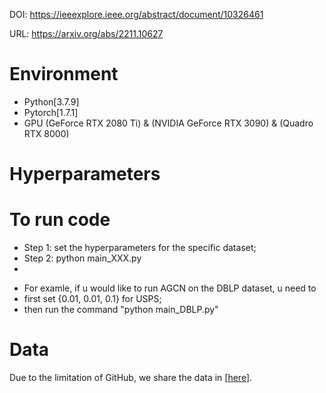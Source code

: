 <!--# reviewing work
 # Graph Augmentation Clustering Network 
+ This work is being reviewed, we will release the code soon. -->

DOI: https://ieeexplore.ieee.org/abstract/document/10326461

URL: https://arxiv.org/abs/2211.10627

<!-- 
We appreciate it if you use this code and cite our paper, which can be cited as follows,
> @inproceedings{peng2021attention, <br>
>   title={Attention-driven Graph Clustering Network}, <br>
>   author={Peng, Zhihao and Liu, Hui and Jia, Yuheng and Hou, Junhui},  <br>
>   booktitle={Proceedings of the 29th ACM International Conference on Multimedia},  <br>
>   pages={935--943}, <br>
>   year={2021}
> } <br>
 -->
# Environment
+ Python[3.7.9]
+ Pytorch[1.7.1]
+ GPU (GeForce RTX 2080 Ti) & (NVIDIA GeForce RTX 3090) & (Quadro RTX 8000)

# Hyperparameters
<!-- + The learning rates of USPS, HHAR, ACM, and DBLP datasets are set to 0.001, and the learning rates of Reuters and CiteSeer datasets are set to 0.0001. lambda1 and lambda2 are set to {1000, 1000} for USPS, {1, 0.1} for HHAR, {10, 10} for Reuters, and {0.1, 0.01} for graph datasets. -->

# To run code
+ Step 1: set the hyperparameters for the specific dataset;
+ Step 2: python main_XXX.py
+ 
* For examle, if u would like to run AGCN on the DBLP dataset, u need to
* first set {0.01, 0.01, 0.1} for USPS;
* then run the command "python main_DBLP.py"

# Data
Due to the limitation of GitHub, we share the data in [<a href="https://drive.google.com/drive/folders/1l8H662Yj5Cn6Af2EsgxhojYYmGY2_ASE?usp=sharing">here</a>].
